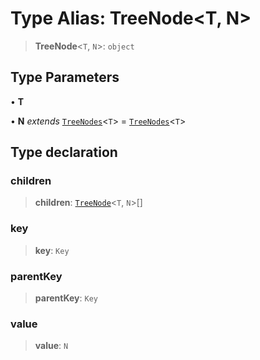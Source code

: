 # Type Alias: TreeNode\<T, N\>

> **TreeNode**\<`T`, `N`\>: `object`

## Type Parameters

• **T**

• **N** *extends* [`TreeNodes`](TreeNodes.md)\<`T`\> = [`TreeNodes`](TreeNodes.md)\<`T`\>

## Type declaration

### children

> **children**: [`TreeNode`](TreeNode.md)\<`T`, `N`\>[]

### key

> **key**: `Key`

### parentKey

> **parentKey**: `Key`

### value

> **value**: `N`
